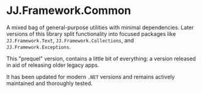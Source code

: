 JJ.Framework.Common
===================

A mixed bag of general-purpose utilities with minimal dependencies.
Later versions of this library split functionality into focused packages like `JJ.Framework.Text`, `JJ.Framework.Collections`, and `JJ.Framework.Exceptions`.

This "prequel" version, contains a little bit of everything: a version released in aid of releasing older legacy apps.

It has been updated for modern `.NET` versions and remains actively maintained and thoroughly tested.